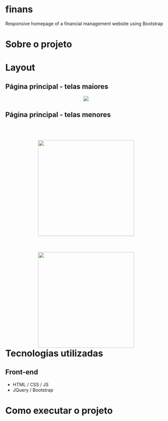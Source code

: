 # finans
Responsive homepage of a financial management website using Bootstrap

# Sobre o projeto



# Layout
## Página principal - telas maiores

<div align="center">
 <img src="https://user-images.githubusercontent.com/57081161/164952547-40467147-5a85-48af-8a0e-2bc7bb63af6b.png">
</div>


## Página principal - telas menores

<div align="center" style="float:left">
  <div >
   <img src="https://user-images.githubusercontent.com/57081161/164952607-8e6a3e00-bea3-486f-8033-eb469d3fea7d.png" width="300px" style="vertical-align:middle;margin:50px 0px">
   <img src="https://user-images.githubusercontent.com/57081161/164952553-df138f50-a2af-4ca0-99a0-641b9be8db5e.png" width="300px">
  </div>
</div>

# Tecnologias utilizadas
## Front-end
- HTML / CSS / JS 
- JQuery / Bootstrap


# Como executar o projeto

